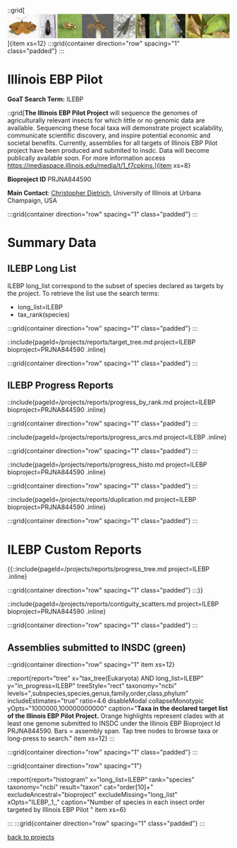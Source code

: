 
::grid[![GoaT](/static/images/ILEBP2.png)]{item xs=12}
:::grid{container direction="row" spacing="1" class="padded"}
:::

# Illinois EBP Pilot
**GoaT Search Term:** ILEBP


::grid[**The Illinois EBP Pilot Project** will sequence the genomes of agriculturally relevant insects for which little or no genomic data are available. Sequencing these focal taxa will demonstrate project scalability, communicate scientific discovery, and inspire potential economic and societal benefits. Currently, assemblies for all targets of Illinois EBP Pilot project have been produced and submited to insdc. Data will become publically available soon.  For more information access https://mediaspace.illinois.edu/media/t/1_f7cpkins.]{item xs=8}

**Bioproject ID** PRJNA844590

**Main Contact**: [Christopher Dietrich](https://experts.illinois.edu/en/persons/christopher-h-dietrich),  University of Illinois at Urbana Champaign, USA

:::grid{container direction="row" spacing="1" class="padded"}
:::

# Summary Data


## ILEBP Long List

ILEBP long_list correspond to the subset of species declared as targets by the project. To retrieve the list use the search terms:

- long_list=ILEBP
- tax_rank(species)

:::grid{container direction="row" spacing="1" class="padded"}
:::

::include{pageId=/projects/reports/target_tree.md project=ILEBP bioproject=PRJNA844590 .inline}

:::grid{container direction="row" spacing="1" class="padded"}
:::

## ILEBP Progress Reports

::include{pageId=/projects/reports/progress_by_rank.md project=ILEBP bioproject=PRJNA844590 .inline}

:::grid{container direction="row" spacing="1" class="padded"}
:::

::include{pageId=/projects/reports/progress_arcs.md project=ILEBP .inline}

:::grid{container direction="row" spacing="1" class="padded"}
:::

::include{pageId=/projects/reports/progress_histo.md project=ILEBP bioproject=PRJNA844590 .inline}

:::grid{container direction="row" spacing="1" class="padded"}
:::

::include{pageId=/projects/reports/duplication.md project=ILEBP bioproject=PRJNA844590 .inline}

:::grid{container direction="row" spacing="1" class="padded"}
:::

# ILEBP Custom Reports

{{::include{pageId=/projects/reports/progress_tree.md project=ILEBP .inline}

:::grid{container direction="row" spacing="1" class="padded"}
:::}}

::include{pageId=/projects/reports/contiguity_scatters.md project=ILEBP bioproject=PRJNA844590 .inline}

:::grid{container direction="row" spacing="1" class="padded"}
:::

## Assemblies submitted to INSDC (green)

:::grid{container direction="row" spacing="1" item xs=12}

::report{report="tree" x="tax_tree(Eukaryota) AND long_list=ILEBP" y="in_progress=ILEBP" treeStyle="rect" taxonomy="ncbi" levels=",subspecies,species,genus,family,order,class,phylum" includeEstimates="true" ratio=4.6 disableModal collapseMonotypic yOpts="1000000,100000000000" caption="**Taxa in the declared target list of the Illinois EBP Pilot Project.** Orange highlights represent clades with at least one genome submitted to INSDC under the Illinois EBP Bioproject Id PRJNA844590. Bars = assembly span. Tap tree nodes to browse taxa or long-press to search." item xs=12}
:::

:::grid{container direction="row" spacing="1" class="padded"}
:::


:::grid{container direction="row" spacing="1"}

::report{report="histogram" x="long_list=ILEBP" rank="species" taxonomy="ncbi" result="taxon" cat="order[10]+" excludeAncestral="bioproject" excludeMissing="long_list" xOpts="ILEBP,,1,," caption="Number of species in each insect order targeted by Illinois EBP Pilot " item xs=6}

:::
:::grid{container direction="row" spacing="1" class="padded"}
:::



[back to projects](/projects)
